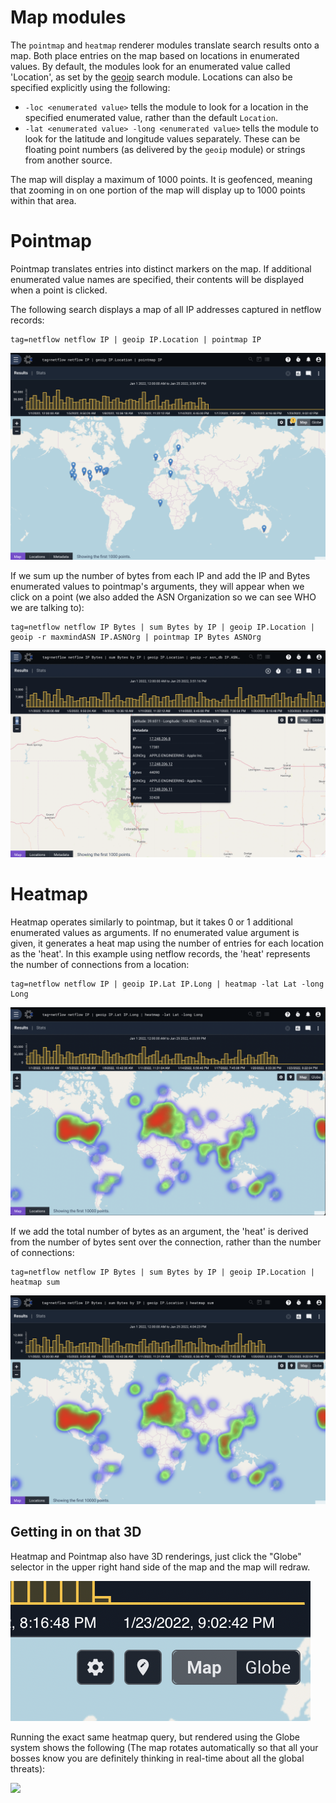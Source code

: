 # Map modules

The `pointmap` and `heatmap` renderer modules translate search results onto a map. Both place entries on the map based on locations in enumerated values. By default, the modules look for an enumerated value called 'Location', as set by the [geoip](#!search/geoip/geoip.md) search module. Locations can also be specified explicitly using the following:

* `-loc <enumerated value>` tells the module to look for a location in the specified enumerated value, rather than the default `Location`.
* `-lat <enumerated value> -long <enumerated value>` tells the module to look for the latitude and longitude values separately. These can be floating point numbers (as delivered by the `geoip` module) or strings from another source.

The map will display a maximum of 1000 points. It is geofenced, meaning that zooming in on one portion of the map will display up to 1000 points within that area.

# Pointmap

Pointmap translates entries into distinct markers on the map. If additional enumerated value names are specified, their contents will be displayed when a point is clicked.

The following search displays a map of all IP addresses captured in netflow records:

```
tag=netflow netflow IP | geoip IP.Location | pointmap IP
```

![](map1.png)

If we sum up the number of bytes from each IP and add the IP and Bytes enumerated values to pointmap's arguments, they will appear when we click on a point (we also added the ASN Organization so we can see WHO we are talking to):

```
tag=netflow netflow IP Bytes | sum Bytes by IP | geoip IP.Location | geoip -r maxmindASN IP.ASNOrg | pointmap IP Bytes ASNOrg
```

![](map2.png)

# Heatmap

Heatmap operates similarly to pointmap, but it takes 0 or 1 additional enumerated values as arguments. If no enumerated value argument is given, it generates a heat map using the number of entries for each location as the 'heat'. In this example using netflow records, the 'heat' represents the number of connections from a location:

```
tag=netflow netflow IP | geoip IP.Lat IP.Long | heatmap -lat Lat -long Long
```

![](map3.png)

If we add the total number of bytes as an argument, the 'heat' is derived from the number of bytes sent over the connection, rather than the number of connections:

```
tag=netflow netflow IP Bytes | sum Bytes by IP | geoip IP.Location | heatmap sum
```

![](map4.png)

## Getting in on that 3D

Heatmap and Pointmap also have 3D renderings, just click the "Globe" selector in the upper right hand side of the map and the map will redraw.

![](selector.png)

Running the exact same heatmap query, but rendered using the Globe system shows the following (The map rotates automatically so that all your bosses know you are definitely thinking in real-time about all the global threats):

![](rotation.gif)
